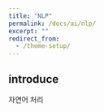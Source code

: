 ```yaml
---
title: "NLP"
permalink: /docs/ai/nlp/
excerpt: ""
redirect_from:
  - /theme-setup/
---
```


## introduce
자연어 처리

